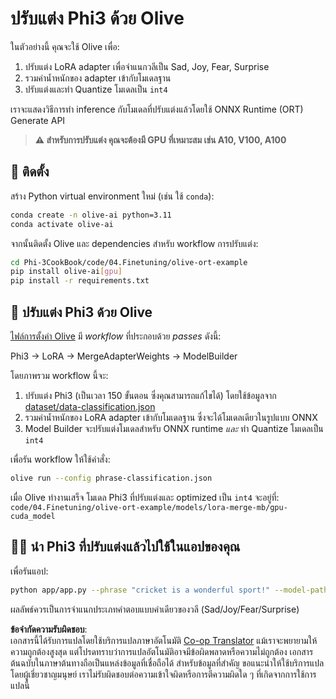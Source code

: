 <!--
CO_OP_TRANSLATOR_METADATA:
{
  "original_hash": "4164123a700fecd535d850f09506d72a",
  "translation_date": "2025-07-16T16:26:30+00:00",
  "source_file": "code/04.Finetuning/olive-ort-example/README.md",
  "language_code": "th"
}
-->
# ปรับแต่ง Phi3 ด้วย Olive

ในตัวอย่างนี้ คุณจะใช้ Olive เพื่อ:

1. ปรับแต่ง LoRA adapter เพื่อจำแนกวลีเป็น Sad, Joy, Fear, Surprise
1. รวมค่าน้ำหนักของ adapter เข้ากับโมเดลฐาน
1. ปรับแต่งและทำ Quantize โมเดลเป็น `int4`

เราจะแสดงวิธีการทำ inference กับโมเดลที่ปรับแต่งแล้วโดยใช้ ONNX Runtime (ORT) Generate API

> **⚠️ สำหรับการปรับแต่ง คุณจะต้องมี GPU ที่เหมาะสม เช่น A10, V100, A100**

## 💾 ติดตั้ง

สร้าง Python virtual environment ใหม่ (เช่น ใช้ `conda`):

```bash
conda create -n olive-ai python=3.11
conda activate olive-ai
```

จากนั้นติดตั้ง Olive และ dependencies สำหรับ workflow การปรับแต่ง:

```bash
cd Phi-3CookBook/code/04.Finetuning/olive-ort-example
pip install olive-ai[gpu]
pip install -r requirements.txt
```

## 🧪 ปรับแต่ง Phi3 ด้วย Olive
[ไฟล์การตั้งค่า Olive](../../../../../code/04.Finetuning/olive-ort-example/phrase-classification.json) มี *workflow* ที่ประกอบด้วย *passes* ดังนี้:

Phi3 -> LoRA -> MergeAdapterWeights -> ModelBuilder

โดยภาพรวม workflow นี้จะ:

1. ปรับแต่ง Phi3 (เป็นเวลา 150 ขั้นตอน ซึ่งคุณสามารถแก้ไขได้) โดยใช้ข้อมูลจาก [dataset/data-classification.json](../../../../../code/04.Finetuning/olive-ort-example/dataset/dataset-classification.json)
1. รวมค่าน้ำหนักของ LoRA adapter เข้ากับโมเดลฐาน ซึ่งจะได้โมเดลเดียวในรูปแบบ ONNX
1. Model Builder จะปรับแต่งโมเดลสำหรับ ONNX runtime *และ* ทำ Quantize โมเดลเป็น `int4`

เพื่อรัน workflow ให้ใช้คำสั่ง:

```bash
olive run --config phrase-classification.json
```

เมื่อ Olive ทำงานเสร็จ โมเดล Phi3 ที่ปรับแต่งและ optimized เป็น `int4` จะอยู่ที่: `code/04.Finetuning/olive-ort-example/models/lora-merge-mb/gpu-cuda_model`

## 🧑‍💻 นำ Phi3 ที่ปรับแต่งแล้วไปใช้ในแอปของคุณ

เพื่อรันแอป:

```bash
python app/app.py --phrase "cricket is a wonderful sport!" --model-path models/lora-merge-mb/gpu-cuda_model
```

ผลลัพธ์ควรเป็นการจำแนกประเภทคำตอบแบบคำเดียวของวลี (Sad/Joy/Fear/Surprise)

**ข้อจำกัดความรับผิดชอบ**:  
เอกสารนี้ได้รับการแปลโดยใช้บริการแปลภาษาอัตโนมัติ [Co-op Translator](https://github.com/Azure/co-op-translator) แม้เราจะพยายามให้ความถูกต้องสูงสุด แต่โปรดทราบว่าการแปลอัตโนมัติอาจมีข้อผิดพลาดหรือความไม่ถูกต้อง เอกสารต้นฉบับในภาษาต้นทางถือเป็นแหล่งข้อมูลที่เชื่อถือได้ สำหรับข้อมูลที่สำคัญ ขอแนะนำให้ใช้บริการแปลโดยผู้เชี่ยวชาญมนุษย์ เราไม่รับผิดชอบต่อความเข้าใจผิดหรือการตีความผิดใด ๆ ที่เกิดจากการใช้การแปลนี้